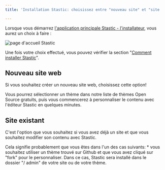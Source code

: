 ```yaml
---
title: 'Installation Stastic: choisissez entre "nouveau site" et "site existant"'

---
```

Lorsque vous démarrez [l'application principale Stastic - l'installateur](https://stastic.net), vous aurez un choix à faire : 

![page d'accueil Stastic](https://www.stastic.net//assets/2019-08-03-529309.png) 

Une fois votre choix effectué, vous pouvez vérifier la section "[Comment installer Stastic](/docs/fr/comment-installer-stastic)". 

## Nouveau site web

Si vous souhaitez créer un nouveau site web, choisissez cette option! 

Vous pourrez sélectionner un thème dans notre liste de thèmes Open Source gratuits, puis vous commencerez à personnaliser le contenu avec l'éditeur Stastic en quelques minutes. 

## Site existant

C'est l'option que vous souhaitez si vous avez déjà un site et que vous souhaitez modifier son contenu avec Stastic. 

Cela signifie probablement que vous êtes dans l'un des cas suivants: * vous souhaitez utiliser un thème trouvé sur Github et que vous avez cliqué sur "fork" pour le personnaliser. Dans ce cas, Stastic sera installé dans le dossier "/ admin" de votre site ou de votre thème.
